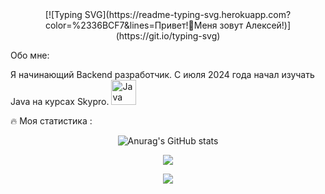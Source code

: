 <div align="center">
 [![Typing SVG](https://readme-typing-svg.herokuapp.com?color=%2336BCF7&lines=Привет!👋Меня зовут Алексей!)](https://git.io/typing-svg)
</div>

Обо мне:

Я начинающий Backend разработчик. С июля 2024 года начал изучать Java на курсах Skypro. <a href="https://www.oracle.com/java/" target="_blank" rel="noreferrer"><img src="https://raw.githubusercontent.com/danielcranney/readme-generator/main/public/icons/skills/java-colored.svg" width="40" height="40" alt="Java" /></a>
</p>

🔥 Моя статистика :

<div align="center">
  
![Anurag's GitHub stats](https://github-readme-stats.vercel.app/api?username=aLexa163-JV&theme=react)
</div>

<div align="center">
  
![](http://github-profile-summary-cards.vercel.app/api/cards/profile-details?username=aLexa163-JV&theme=react)
</div>


<div align="center">
  
![](https://komarev.com/ghpvc/?username=aLexa163-JV)

</div>







